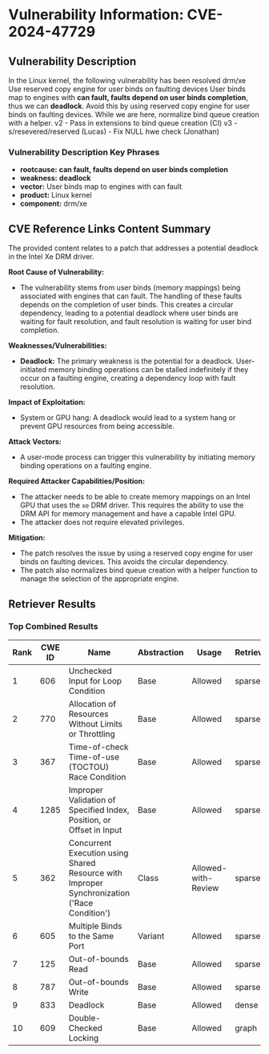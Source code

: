 # Vulnerability Information: CVE-2024-47729

## Vulnerability Description
In the Linux kernel, the following vulnerability has been resolved drm/xe Use reserved copy engine for user binds on faulting devices User binds map to engines with **can fault, faults depend on user binds completion**, thus we can **deadlock**. Avoid this by using reserved copy engine for user binds on faulting devices. While we are here, normalize bind queue creation with a helper. v2 - Pass in extensions to bind queue creation (CI) v3 - s/resevered/reserved (Lucas) - Fix NULL hwe check (Jonathan)

### Vulnerability Description Key Phrases
- **rootcause:** **can fault, faults depend on user binds completion**
- **weakness:** **deadlock**
- **vector:** User binds map to engines with can fault
- **product:** Linux kernel
- **component:** drm/xe

## CVE Reference Links Content Summary
The provided content relates to a patch that addresses a potential deadlock in the Intel Xe DRM driver.

**Root Cause of Vulnerability:**
- The vulnerability stems from user binds (memory mappings) being associated with engines that can fault. The handling of these faults depends on the completion of user binds. This creates a circular dependency, leading to a potential deadlock where user binds are waiting for fault resolution, and fault resolution is waiting for user bind completion.

**Weaknesses/Vulnerabilities:**
- **Deadlock:** The primary weakness is the potential for a deadlock. User-initiated memory binding operations can be stalled indefinitely if they occur on a faulting engine, creating a dependency loop with fault resolution.

**Impact of Exploitation:**
- System or GPU hang: A deadlock would lead to a system hang or prevent GPU resources from being accessible.

**Attack Vectors:**
- A user-mode process can trigger this vulnerability by initiating memory binding operations on a faulting engine.

**Required Attacker Capabilities/Position:**
- The attacker needs to be able to create memory mappings on an Intel GPU that uses the `xe` DRM driver. This requires the ability to use the DRM API for memory management and have a capable Intel GPU.
- The attacker does not require elevated privileges.

**Mitigation:**
- The patch resolves the issue by using a reserved copy engine for user binds on faulting devices. This avoids the circular dependency.
- The patch also normalizes bind queue creation with a helper function to manage the selection of the appropriate engine.

## Retriever Results

### Top Combined Results

| Rank | CWE ID | Name | Abstraction | Usage  | Retrievers | Individual Scores |
|------|--------|------|-------------|-------|------------|-------------------|
| 1 | 606 | Unchecked Input for Loop Condition | Base | Allowed | sparse | 0.345 |
| 2 | 770 | Allocation of Resources Without Limits or Throttling | Base | Allowed | sparse | 0.331 |
| 3 | 367 | Time-of-check Time-of-use (TOCTOU) Race Condition | Base | Allowed | sparse | 0.314 |
| 4 | 1285 | Improper Validation of Specified Index, Position, or Offset in Input | Base | Allowed | sparse | 0.313 |
| 5 | 362 | Concurrent Execution using Shared Resource with Improper Synchronization ('Race Condition') | Class | Allowed-with-Review | sparse | 0.311 |
| 6 | 605 | Multiple Binds to the Same Port | Variant | Allowed | sparse | 0.308 |
| 7 | 125 | Out-of-bounds Read | Base | Allowed | sparse | 0.307 |
| 8 | 787 | Out-of-bounds Write | Base | Allowed | sparse | 0.304 |
| 9 | 833 | Deadlock | Base | Allowed | dense | 0.555 |
| 10 | 609 | Double-Checked Locking | Base | Allowed | graph | 0.003 |

